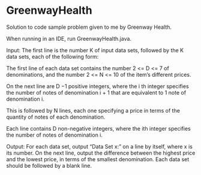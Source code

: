 # GreenwayHealth
Solution to code sample problem given to me by Greenway Health.

When running in an IDE, run GreenwayHealth.java.

Input:
The first line is the number K of input data sets, followed by the K data sets, each of the following form:

The first line of each data set contains the number 2 <= D <= 7 of denominations, and the number 2 <= N
<= 10 of the item’s different prices. 

On the next line are D −1 positive integers, where the i th integer specifies the number of notes of denomination i + 1 that are equivalent to 1 note of denomination i.

This is followed by N lines, each one specifying a price in terms of the quantity of notes of each
denomination. 

Each line contains D non-negative integers, where the ith integer specifies the number of notes of denomination i. 

Output:
For each data set, output “Data Set x:” on a line by itself, where x is its number. On the next line, output
the difference between the highest price and the lowest price, in terms of the smallest denomination.
Each data set should be followed by a blank line.


